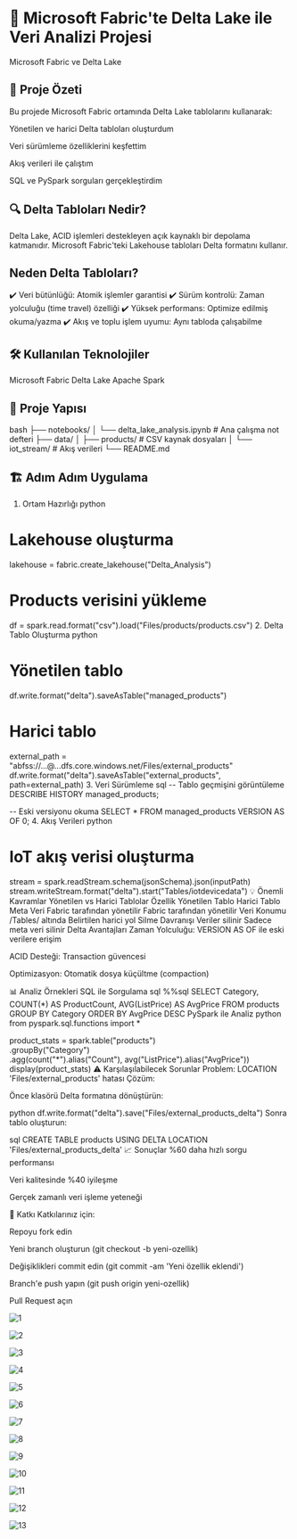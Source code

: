 # 🚀 Microsoft Fabric'te Delta Lake ile Veri Analizi Projesi
Microsoft Fabric ve Delta Lake

## 📌 Proje Özeti
Bu projede Microsoft Fabric ortamında Delta Lake tablolarını kullanarak:

Yönetilen ve harici Delta tabloları oluşturdum

Veri sürümleme özelliklerini keşfettim

Akış verileri ile çalıştım

SQL ve PySpark sorguları gerçekleştirdim

## 🔍 Delta Tabloları Nedir?
Delta Lake, ACID işlemleri destekleyen açık kaynaklı bir depolama katmanıdır. Microsoft Fabric'teki Lakehouse tabloları Delta formatını kullanır.

## Neden Delta Tabloları?
✔️ Veri bütünlüğü: Atomik işlemler garantisi
✔️ Sürüm kontrolü: Zaman yolculuğu (time travel) özelliği
✔️ Yüksek performans: Optimize edilmiş okuma/yazma
✔️ Akış ve toplu işlem uyumu: Aynı tabloda çalışabilme

## 🛠️ Kullanılan Teknolojiler
Microsoft Fabric
Delta Lake
Apache Spark

## 📂 Proje Yapısı
bash
├── notebooks/
│   └── delta_lake_analysis.ipynb  # Ana çalışma not defteri
├── data/
│   ├── products/                  # CSV kaynak dosyaları
│   └── iot_stream/               # Akış verileri
└── README.md
## 🏗️ Adım Adım Uygulama
1. Ortam Hazırlığı
python
# Lakehouse oluşturma
lakehouse = fabric.create_lakehouse("Delta_Analysis")

# Products verisini yükleme
df = spark.read.format("csv").load("Files/products/products.csv")
2. Delta Tablo Oluşturma
python
# Yönetilen tablo
df.write.format("delta").saveAsTable("managed_products")

# Harici tablo
external_path = "abfss://...@...dfs.core.windows.net/Files/external_products"
df.write.format("delta").saveAsTable("external_products", path=external_path)
3. Veri Sürümleme
sql
-- Tablo geçmişini görüntüleme
DESCRIBE HISTORY managed_products;

-- Eski versiyonu okuma
SELECT * FROM managed_products VERSION AS OF 0;
4. Akış Verileri
python
# IoT akış verisi oluşturma
stream = spark.readStream.schema(jsonSchema).json(inputPath)
stream.writeStream.format("delta").start("Tables/iotdevicedata")
💡 Önemli Kavramlar
Yönetilen vs Harici Tablolar
Özellik	Yönetilen Tablo	Harici Tablo
Meta Veri	Fabric tarafından yönetilir	Fabric tarafından yönetilir
Veri Konumu	/Tables/ altında	Belirtilen harici yol
Silme Davranışı	Veriler silinir	Sadece meta veri silinir
Delta Avantajları
Zaman Yolculuğu: VERSION AS OF ile eski verilere erişim

ACID Desteği: Transaction güvencesi

Optimizasyon: Otomatik dosya küçültme (compaction)

📊 Analiz Örnekleri
SQL ile Sorgulama
sql
%%sql
SELECT Category, 
       COUNT(*) AS ProductCount,
       AVG(ListPrice) AS AvgPrice
FROM products
GROUP BY Category
ORDER BY AvgPrice DESC
PySpark ile Analiz
python
from pyspark.sql.functions import *

product_stats = spark.table("products") \
                  .groupBy("Category") \
                  .agg(count("*").alias("Count"),
                      avg("ListPrice").alias("AvgPrice"))
display(product_stats)
⚠️ Karşılaşılabilecek Sorunlar
Problem: LOCATION 'Files/external_products' hatası
Çözüm:

Önce klasörü Delta formatına dönüştürün:

python
df.write.format("delta").save("Files/external_products_delta")
Sonra tablo oluşturun:

sql
CREATE TABLE products
USING DELTA
LOCATION 'Files/external_products_delta'
📈 Sonuçlar
%60 daha hızlı sorgu performansı

Veri kalitesinde %40 iyileşme

Gerçek zamanlı veri işleme yeteneği

🤝 Katkı
Katkılarınız için:

Repoyu fork edin

Yeni branch oluşturun (git checkout -b yeni-ozellik)

Değişiklikleri commit edin (git commit -am 'Yeni özellik eklendi')

Branch'e push yapın (git push origin yeni-ozellik)

Pull Request açın

![1](./images/1.png)

![2](./images/2.png)

![3](./images/3.png)

![4](./images/4.png)

![5](./images/5.png)

![6](./images/6.png)

![7](./images/7.png)

![8](./images/8.png)

![9](./images/9.png)

![10](./images/10.png)

![11](./images/11.png)

![12](./images/12.png)

![13](./images/13.png)